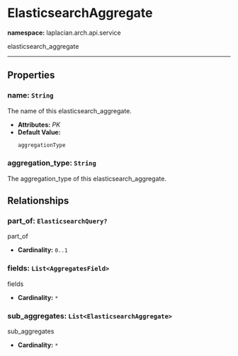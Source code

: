 # **ElasticsearchAggregate**
**namespace:** laplacian.arch.api.service

elasticsearch_aggregate



---

## Properties

### name: `String`
The name of this elasticsearch_aggregate.
- **Attributes:** *PK*
- **Default Value:**
  ```kotlin
  aggregationType
  ```

### aggregation_type: `String`
The aggregation_type of this elasticsearch_aggregate.

## Relationships

### part_of: `ElasticsearchQuery?`
part_of
- **Cardinality:** `0..1`

### fields: `List<AggregatesField>`
fields
- **Cardinality:** `*`

### sub_aggregates: `List<ElasticsearchAggregate>`
sub_aggregates
- **Cardinality:** `*`
